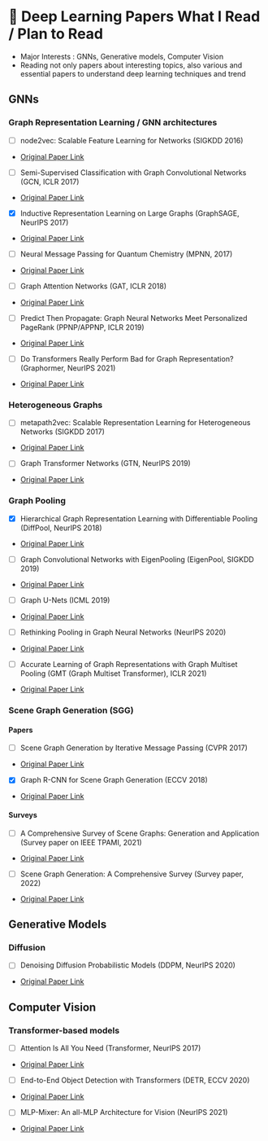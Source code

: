 # 📑 Deep Learning Papers What I Read / Plan to Read

- Major Interests : GNNs, Generative models, Computer Vision
- Reading not only papers about interesting topics, also various and essential papers to understand deep learning techniques and trend

## GNNs
### Graph Representation Learning / GNN architectures
- [ ] node2vec: Scalable Feature Learning for Networks (SIGKDD 2016)
- [Original Paper Link](https://arxiv.org/abs/1607.00653) 
- [ ] Semi-Supervised Classification with Graph Convolutional Networks (GCN, ICLR 2017)
- [Original Paper Link](https://arxiv.org/abs/1609.02907) 
- [X] Inductive Representation Learning on Large Graphs (GraphSAGE, NeurIPS 2017)
- [Original Paper Link](https://arxiv.org/abs/1706.02216) 
- [ ] Neural Message Passing for Quantum Chemistry (MPNN, 2017)
- [Original Paper Link](https://arxiv.org/abs/1704.01212v2)
- [ ] Graph Attention Networks (GAT, ICLR 2018)
- [Original Paper Link](https://arxiv.org/abs/1710.10903)
- [ ] Predict Then Propagate: Graph Neural Networks Meet Personalized PageRank (PPNP/APPNP, ICLR 2019)
- [Original Paper Link](https://arxiv.org/abs/1810.05997)
- [ ] Do Transformers Really Perform Bad for Graph Representation? (Graphormer, NeurIPS 2021)
- [Original Paper Link](https://arxiv.org/abs/2106.05234)
 
### Heterogeneous Graphs
- [ ] metapath2vec: Scalable Representation Learning for Heterogeneous Networks (SIGKDD 2017)
- [Original Paper Link](https://ericdongyx.github.io/papers/KDD17-dong-chawla-swami-metapath2vec.pdf)
- [ ] Graph Transformer Networks (GTN, NeurIPS 2019)
- [Original Paper Link](https://arxiv.org/abs/1911.06455)

### Graph Pooling
- [X] Hierarchical Graph Representation Learning with Differentiable Pooling (DiffPool, NeurIPS 2018)
- [Original Paper Link](https://arxiv.org/abs/1806.08804)
- [ ] Graph Convolutional Networks with EigenPooling (EigenPool, SIGKDD 2019)
- [Original Paper Link](https://arxiv.org/abs/1904.13107)
- [ ] Graph U-Nets (ICML 2019)
- [Original Paper Link](https://arxiv.org/abs/1905.05178)
- [ ] Rethinking Pooling in Graph Neural Networks (NeurIPS 2020)
- [Original Paper Link](https://arxiv.org/abs/2010.11418)
- [ ] Accurate Learning of Graph Representations with Graph Multiset Pooling (GMT (Graph Multiset Transformer), ICLR 2021)
- [Original Paper Link](https://openreview.net/forum?id=JHcqXGaqiGn)

### Scene Graph Generation (SGG)

#### Papers
- [ ] Scene Graph Generation by Iterative Message Passing (CVPR 2017)
- [Original Paper Link](https://arxiv.org/abs/1701.02426)
- [X] Graph R-CNN for Scene Graph Generation (ECCV 2018)
- [Original Paper Link](https://arxiv.org/abs/1808.00191)

#### Surveys
- [ ] A Comprehensive Survey of Scene Graphs: Generation and Application (Survey paper on IEEE TPAMI, 2021)
- [Original Paper Link](https://arxiv.org/abs/2104.01111)
- [ ] Scene Graph Generation: A Comprehensive Survey (Survey paper, 2022)
- [Original Paper Link](https://arxiv.org/abs/2201.00443)

## Generative Models
### Diffusion
- [ ] Denoising Diffusion Probabilistic Models (DDPM, NeurIPS 2020)
- [Original Paper Link](https://arxiv.org/abs/2006.11239)

## Computer Vision
### Transformer-based models
- [ ] Attention Is All You Need (Transformer, NeurIPS 2017)
- [Original Paper Link](https://arxiv.org/abs/1706.03762) 
- [ ] End-to-End Object Detection with Transformers (DETR, ECCV 2020)
- [Original Paper Link](https://arxiv.org/abs/2005.12872)
- [ ] MLP-Mixer: An all-MLP Architecture for Vision (NeurIPS 2021)
- [Original Paper Link](https://arxiv.org/abs/2105.01601)

